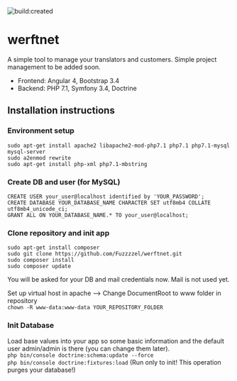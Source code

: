 <img src="https://travis-ci.com/Fuzzzzel/werftnet.svg?branch=master" alt="build:created">  
  
# werftnet  
  
A simple tool to manage your translators and customers. Simple project management to be added soon.  
  
* Frontend: Angular 4, Bootstrap 3.4  
* Backend: PHP 7.1, Symfony 3.4, Doctrine  
  
## Installation instructions  
### Environment setup  
`sudo apt-get install apache2 libapache2-mod-php7.1 php7.1 php7.1-mysql mysql-server`  
`sudo a2enmod rewrite`  
`sudo apt-get install php-xml php7.1-mbstring`  
  
### Create DB and user (for MySQL)  
`CREATE USER your_user@localhost identified by 'YOUR_PASSWORD';`  
`CREATE DATABASE YOUR_DATABASE_NAME CHARACTER SET utf8mb4 COLLATE utf8mb4_unicode_ci;`  
`GRANT ALL ON YOUR_DATABASE_NAME.* TO your_user@localhost;`  
  
### Clone repository and init app  
`sudo apt-get install composer`  
`sudo git clone https://github.com/Fuzzzzel/werftnet.git`  
`sudo composer install`  
`sudo composer update`  
  
You will be asked for your DB and mail credentials now. Mail is not used yet.  
  
Set up virtual host in apache --> Change DocumentRoot to www folder in repository  
`chown -R www-data:www-data YOUR_REPOSITORY_FOLDER`  
  
### Init Database  
Load base values into your app so some basic information and the default user admin/admin is there (you can change them later).  
`php bin/console doctrine:schema:update --force`  
`php bin/console doctrine:fixtures:load` (Run only to init! This operation purges your database!)  
